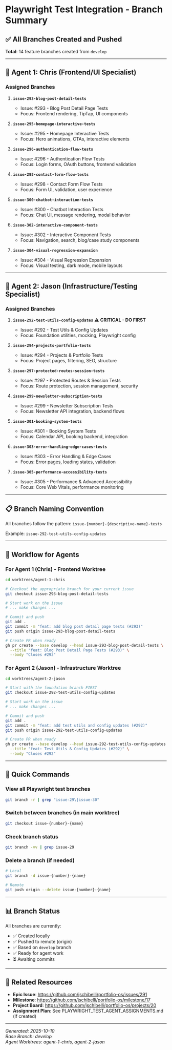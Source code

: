 # Playwright Test Integration - Branch Summary

## ✅ All Branches Created and Pushed

**Total**: 14 feature branches created from `develop`

---

## 🎯 Agent 1: Chris (Frontend/UI Specialist)

### Assigned Branches

1. **`issue-293-blog-post-detail-tests`**
   - Issue: #293 - Blog Post Detail Page Tests
   - Focus: Frontend rendering, TipTap, UI components

2. **`issue-295-homepage-interactive-tests`**
   - Issue: #295 - Homepage Interactive Tests  
   - Focus: Hero animations, CTAs, interactive elements

3. **`issue-296-authentication-flow-tests`**
   - Issue: #296 - Authentication Flow Tests
   - Focus: Login forms, OAuth buttons, frontend validation

4. **`issue-298-contact-form-flow-tests`**
   - Issue: #298 - Contact Form Flow Tests
   - Focus: Form UI, validation, user experience

5. **`issue-300-chatbot-interaction-tests`**
   - Issue: #300 - Chatbot Interaction Tests
   - Focus: Chat UI, message rendering, modal behavior

6. **`issue-302-interactive-component-tests`**
   - Issue: #302 - Interactive Component Tests
   - Focus: Navigation, search, blog/case study components

7. **`issue-304-visual-regression-expansion`**
   - Issue: #304 - Visual Regression Expansion
   - Focus: Visual testing, dark mode, mobile layouts

---

## 🔧 Agent 2: Jason (Infrastructure/Testing Specialist)

### Assigned Branches

1. **`issue-292-test-utils-config-updates`** ⚠️ **CRITICAL - DO FIRST**
   - Issue: #292 - Test Utils & Config Updates
   - Focus: Foundation utilities, mocking, Playwright config

2. **`issue-294-projects-portfolio-tests`**
   - Issue: #294 - Projects & Portfolio Tests
   - Focus: Project pages, filtering, SEO, structure

3. **`issue-297-protected-routes-session-tests`**
   - Issue: #297 - Protected Routes & Session Tests
   - Focus: Route protection, session management, security

4. **`issue-299-newsletter-subscription-tests`**
   - Issue: #299 - Newsletter Subscription Tests
   - Focus: Newsletter API integration, backend flows

5. **`issue-301-booking-system-tests`**
   - Issue: #301 - Booking System Tests
   - Focus: Calendar API, booking backend, integration

6. **`issue-303-error-handling-edge-cases-tests`**
   - Issue: #303 - Error Handling & Edge Cases
   - Focus: Error pages, loading states, validation

7. **`issue-305-performance-accessibility-tests`**
   - Issue: #305 - Performance & Advanced Accessibility
   - Focus: Core Web Vitals, performance monitoring

---

## 📋 Branch Naming Convention

All branches follow the pattern: `issue-{number}-{descriptive-name}-tests`

Example: `issue-292-test-utils-config-updates`

---

## 🔄 Workflow for Agents

### For Agent 1 (Chris) - Frontend Worktree

```bash
cd worktrees/agent-1-chris

# Checkout the appropriate branch for your current issue
git checkout issue-293-blog-post-detail-tests

# Start work on the issue
# ... make changes ...

# Commit and push
git add .
git commit -m "feat: add blog post detail page tests (#293)"
git push origin issue-293-blog-post-detail-tests

# Create PR when ready
gh pr create --base develop --head issue-293-blog-post-detail-tests \
  --title "feat: Blog Post Detail Page Tests (#293)" \
  --body "Closes #293"
```

### For Agent 2 (Jason) - Infrastructure Worktree

```bash
cd worktrees/agent-2-jason

# Start with the foundation branch FIRST
git checkout issue-292-test-utils-config-updates

# Start work on the issue
# ... make changes ...

# Commit and push
git add .
git commit -m "feat: add test utils and config updates (#292)"
git push origin issue-292-test-utils-config-updates

# Create PR when ready
gh pr create --base develop --head issue-292-test-utils-config-updates \
  --title "feat: Test Utils & Config Updates (#292)" \
  --body "Closes #292"
```

---

## 🚀 Quick Commands

### View all Playwright test branches
```bash
git branch -r | grep "issue-29\|issue-30"
```

### Switch between branches (in main worktree)
```bash
git checkout issue-{number}-{name}
```

### Check branch status
```bash
git branch -vv | grep issue-29
```

### Delete a branch (if needed)
```bash
# Local
git branch -d issue-{number}-{name}

# Remote
git push origin --delete issue-{number}-{name}
```

---

## 📊 Branch Status

All branches are currently:
- ✅ Created locally
- ✅ Pushed to remote (origin)
- ✅ Based on `develop` branch
- ✅ Ready for agent work
- ⏳ Awaiting commits

---

## 🔗 Related Resources

- **Epic Issue**: https://github.com/jschibelli/portfolio-os/issues/291
- **Milestone**: https://github.com/jschibelli/portfolio-os/milestone/17
- **Project Board**: https://github.com/jschibelli/portfolio-os/projects/20
- **Assignment Plan**: See PLAYWRIGHT_TEST_AGENT_ASSIGNMENTS.md (if created)

---

*Generated: 2025-10-10*  
*Base Branch: develop*  
*Agent Worktrees: agent-1-chris, agent-2-jason*

